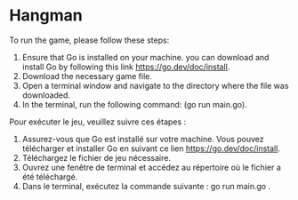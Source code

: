 # Hangman

To run the game, please follow these steps:

1. Ensure that Go is installed on your machine. you can download and install Go by following this link https://go.dev/doc/install.
2. Download the necessary game file.
3. Open a terminal window and navigate to the directory where the file was downloaded.
4. In the terminal, run the following command: (go run main.go).


Pour exécuter le jeu, veuillez suivre ces étapes :

1. Assurez-vous que Go est installé sur votre machine. Vous pouvez télécharger et installer Go en suivant ce lien https://go.dev/doc/install.
2. Téléchargez le fichier de jeu nécessaire.
3. Ouvrez une fenêtre de terminal et accédez au répertoire où le fichier a été téléchargé.
4. Dans le terminal, exécutez la commande suivante : go run main.go .
